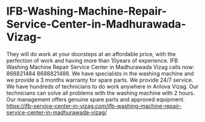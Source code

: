 # IFB-Washing-Machine-Repair-Service-Center-in-Madhurawada-Vizag-
They will do work at your doorsteps at an affordable price, with the perfection of work and having more than 10years of experience. IFB Washing Machine Repair Service Center in Madhurawada Vizag calls now: 868821484 8688821488.  We have specialists in the washing machine and we provide a 3 months warranty for spare parts. We provide 24/7 service. We have hundreds of technicians to do work anywhere in Arilova Vizag. Our technicians can solve all problems with the washing machine with 2 hours. Our management offers genuine spare parts and approved equipment. https://ifb-service-center-in-vizag.com/ifb-washing-machine-repair-service-center-in-madhurawada-vizag/

